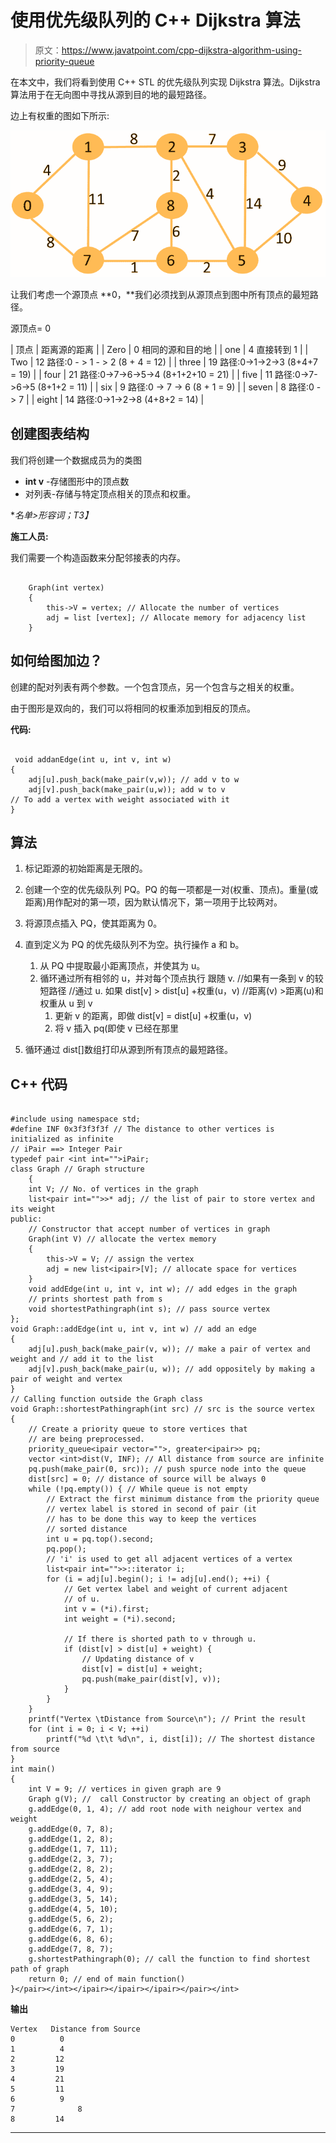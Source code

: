 # 使用优先级队列的 C++ Dijkstra 算法

> 原文：<https://www.javatpoint.com/cpp-dijkstra-algorithm-using-priority-queue>

在本文中，我们将看到使用 C++ STL 的优先级队列实现 Dijkstra 算法。Dijkstra 算法用于在无向图中寻找从源到目的地的最短路径。

边上有权重的图如下所示:

![C++ Dijkstra Algorithm using the priority queue](img/4e28b2d0f0adf87214156093cde8a40d.png)

让我们考虑一个源顶点 **0，**我们必须找到从源顶点到图中所有顶点的最短路径。

源顶点= 0

| 顶点 | 距离源的距离 |
| Zero | 0
相同的源和目的地 |
| one | 4
直接转到 1 |
| Two | 12
路径:0 - > 1 - > 2
(8 + 4 = 12) |
| three | 19
路径:0->1->2->3
(8+4+7 = 19) |
| four | 21
路径:0->7->6->5->4
(8+1+2+10 = 21) |
| five | 11
路径:0->7->6->5
(8+1+2 = 11) |
| six | 9 路径:0 -> 7 -> 6
(8 + 1 = 9) |
| seven | 8
路径:0 - > 7 |
| eight | 14
路径:0->1->2->8
(4+8+2 = 14) |

## 创建图表结构

我们将创建一个数据成员为的类图

*   **int v** -存储图形中的顶点数
*   对列表-存储与特定顶点相关的顶点和权重。

**名单<pair>>*形容词；</pair>T3】**

**施工人员:**

我们需要一个构造函数来分配邻接表的内存。

```

	Graph(int vertex)
	{
		this->V = vertex; // Allocate the number of vertices 
		adj = list [vertex]; // Allocate memory for adjacency list 
	} 
```

## 如何给图加边？

创建的配对列表有两个参数。一个包含顶点，另一个包含与之相关的权重。

由于图形是双向的，我们可以将相同的权重添加到相反的顶点。

**代码:**

```

 void addanEdge(int u, int v, int w)
{
	adj[u].push_back(make_pair(v,w)); // add v to w 
	adj[v].push_back(make_pair(u,w)); add w to v 
// To add a vertex with weight associated with it 
}

```

## 算法

1.  标记距源的初始距离是无限的。
2.  创建一个空的优先级队列 PQ。PQ 的每一项都是一对(权重、顶点)。重量(或距离)用作配对的第一项，因为默认情况下，第一项用于比较两对。
3.  将源顶点插入 PQ，使其距离为 0。
4.  直到定义为 PQ 的优先级队列不为空。执行操作 a 和 b。
    1.  从 PQ 中提取最小距离顶点，并使其为 u。
    2.  循环通过所有相邻的 u，并对每个顶点执行
        跟随 v.
        //如果有一条到 v 的较短路径
        //通过 u.
        如果 dist[v] > dist[u] +权重(u，v) //距离(v) >距离(u)和权重从 u 到 v
        1.  更新 v 的距离，即做
            dist[v] = dist[u] +权重(u，v)
        2.  将 v 插入 pq(即使 v 已经在那里

5.  循环通过 dist[]数组打印从源到所有顶点的最短路径。

## C++ 代码

```

#include using namespace std;
#define INF 0x3f3f3f3f // The distance to other vertices is initialized as infinite
// iPair ==> Integer Pair
typedef pair <int int="">iPair;
class Graph // Graph structure
    {
    int V; // No. of vertices in the graph
    list<pair int="">>* adj; // the list of pair to store vertex and its weight
public:
    // Constructor that accept number of vertices in graph
    Graph(int V) // allocate the vertex memory
    {
        this->V = V; // assign the vertex 
        adj = new list<ipair>[V]; // allocate space for vertices 
    }
    void addEdge(int u, int v, int w); // add edges in the graph
    // prints shortest path from s
    void shortestPathingraph(int s); // pass source vertex
};
void Graph::addEdge(int u, int v, int w) // add an edge
{
    adj[u].push_back(make_pair(v, w)); // make a pair of vertex and weight and // add it to the list
    adj[v].push_back(make_pair(u, w)); // add oppositely by making a pair of weight and vertex
}
// Calling function outside the Graph class
void Graph::shortestPathingraph(int src) // src is the source vertex
{
    // Create a priority queue to store vertices that
    // are being preprocessed.
    priority_queue<ipair vector="">, greater<ipair>> pq;
    vector <int>dist(V, INF); // All distance from source are infinite
    pq.push(make_pair(0, src)); // push spurce node into the queue
    dist[src] = 0; // distance of source will be always 0
    while (!pq.empty()) { // While queue is not empty
        // Extract the first minimum distance from the priority queue
        // vertex label is stored in second of pair (it
        // has to be done this way to keep the vertices
        // sorted distance
        int u = pq.top().second;
        pq.pop();
        // 'i' is used to get all adjacent vertices of a vertex
        list<pair int="">>::iterator i;
        for (i = adj[u].begin(); i != adj[u].end(); ++i) {
            // Get vertex label and weight of current adjacent
            // of u.
            int v = (*i).first;
            int weight = (*i).second;

            // If there is shorted path to v through u.
            if (dist[v] > dist[u] + weight) {
                // Updating distance of v
                dist[v] = dist[u] + weight;
                pq.push(make_pair(dist[v], v));
            }
        }
    }
    printf("Vertex \tDistance from Source\n"); // Print the result
    for (int i = 0; i < V; ++i)
        printf("%d \t\t %d\n", i, dist[i]); // The shortest distance from source
}
int main()
{
    int V = 9; // vertices in given graph are 9
    Graph g(V); //  call Constructor by creating an object of graph
    g.addEdge(0, 1, 4); // add root node with neighour vertex and weight
    g.addEdge(0, 7, 8);
    g.addEdge(1, 2, 8);
    g.addEdge(1, 7, 11);
    g.addEdge(2, 3, 7);
    g.addEdge(2, 8, 2);
    g.addEdge(2, 5, 4);
    g.addEdge(3, 4, 9);
    g.addEdge(3, 5, 14);
    g.addEdge(4, 5, 10);
    g.addEdge(5, 6, 2);
    g.addEdge(6, 7, 1);
    g.addEdge(6, 8, 6);
    g.addEdge(7, 8, 7);
    g.shortestPathingraph(0); // call the function to find shortest path of graph
    return 0; // end of main function()
}</pair></int></ipair></ipair></ipair></pair></int> 
```

**输出**

```
Vertex   Distance from Source
0 		   0
1 		   4
2 		  12
3 		  19
4 		  21
5 		  11
6 		   9
7 	           8
8 		  14

```

* * *